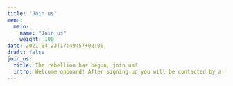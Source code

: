 ```yaml
---
title: "Join us"
menu:
  main:
    name: "Join us"
    weight: 100
date: 2021-04-23T17:49:57+02:00
draft: false
join_us:
  title: The rebellion has begun, join us!
  intro: Welcome onboard! After signing up you will be contacted by a member of the rebellion who will welcome you to the network.
---
```

